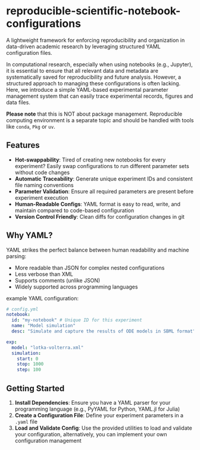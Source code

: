 # reproducible-scientific-notebook-configurations

A lightweight framework for enforcing reproducibility and organization in data-driven academic research by leveraging structured YAML configuration files.

In computational research, especially when using notebooks (e.g., Jupyter), it is essential to ensure that all relevant data and metadata are systematically saved for reproducibility and future analysis. However, a structured approach to managing these configurations is often lacking. Here, we introduce a simple YAML-based experimental parameter management system that can easily trace experimental records, figures and data files.

**Please note** that this is NOT about package management. Reproducible computing environment is a separate topic and should be handled with tools like `conda`, `Pkg` or `uv`.

## Features

- **Hot-swappability**: Tired of creating new notebooks for every experiment? Easily swap configurations to run different parameter sets without code changes
- **Automatic Traceability**: Generate unique experiment IDs and consistent file naming conventions
- **Parameter Validation**: Ensure all required parameters are present before experiment execution
- **Human-Readable Configs**: YAML format is easy to read, write, and maintain compared to code-based configuration
- **Version Control Friendly**: Clean diffs for configuration changes in git

## Why YAML?

YAML strikes the perfect balance between human readability and machine parsing:
- More readable than JSON for complex nested configurations
- Less verbose than XML
- Supports comments (unlike JSON)
- Widely supported across programming languages

example YAML configuration:
```yaml
# config.yml
notebook:
  id: "my-notebook" # Unique ID for this experiment
  name: "Model simulation"
  desc: "Simulate and capture the results of ODE models in SBML format"

exp:
  model: "lotka-volterra.xml"
  simulation:
    start: 0
    stop: 1000
    step: 100      
```

## Getting Started

1. **Install Dependencies**: Ensure you have a YAML parser for your programming language (e.g., PyYAML for Python, YAML.jl for Julia)
2. **Create a Configuration File**: Define your experiment parameters in a `.yaml` file
3. **Load and Validate Config**: Use the provided utilities to load and validate your configuration, alternatively, you can implement your own configuration management 